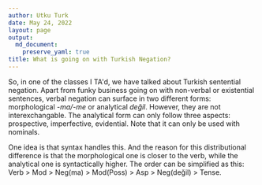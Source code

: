 ```yaml
---
author: Utku Turk
date: May 24, 2022
layout: page
output:
  md_document:
    preserve_yaml: true
title: What is going on with Turkish Negation?
---
```


<style>
    table{table-layout:fixed;}
    td{width:3px;white-space:nowrap;}
</style>


So, in one of the classes I TA'd, we have talked about Turkish sentential negation. Apart from funky business going on with non-verbal or existential sentences, verbal negation can surface in two different forms: morphological *-ma/-me* or analytical *değil*. However, they are not interexchangable. The analytical form can only follow three aspects: prospective, imperfective, evidential. Note that it can only be used with nominals. 

One idea is that syntax handles this. And the reason for this distributional difference is that the morphological one is closer to the verb, while the analytical one is syntactically higher. The order can be simplified as this: Verb > Mod > Neg(ma) > Mod(Poss) > Asp > Neg(değil) > Tense.